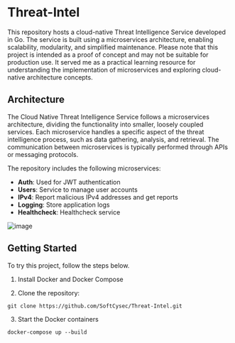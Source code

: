 # Threat-Intel

This repository hosts a cloud-native Threat Intelligence Service developed in Go. The service is built using a microservices architecture, enabling scalability, modularity, and simplified maintenance. Please note that this project is intended as a proof of concept and may not be suitable for production use. It served me as a practical learning resource for understanding the implementation of microservices and exploring cloud-native architecture concepts.

## Architecture

The Cloud Native Threat Intelligence Service follows a microservices architecture, dividing the functionality into smaller, loosely coupled services. Each microservice handles a specific aspect of the threat intelligence process, such as data gathering, analysis, and retrieval. The communication between microservices is typically performed through APIs or messaging protocols.

The repository includes the following microservices:

- **Auth**: Used for JWT authentication
- **Users**: Service to manage user accounts
- **IPv4**: Report malicious IPv4 addresses and get reports
- **Logging**: Store application logs
- **Healthcheck**: Healthcheck service

![image](https://github.com/SoftCysec/Threat-Intel/assets/108905313/5cdd4c90-27dd-45fe-af0c-94d19946b5b7)



## Getting Started

To try this project, follow the steps below.

1. Install Docker and Docker Compose

2. Clone the repository:
```shell
git clone https://github.com/SoftCysec/Threat-Intel.git
```

3. Start the Docker containers
```shell
docker-compose up --build
```
